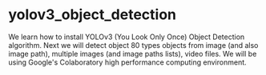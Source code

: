 # yolov3_object_detection
We learn how to install YOLOv3 (You Look Only Once) Object Detection algorithm. Next we will detect object 80 types objects from image (and also image path), multiple images (and image paths lists), video files. We will be using Google's Colaboratory high performance computing environment.
